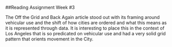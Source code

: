 ##Reading Assignment Week #3 

The Off the Grid and Back Again article stood out with its framing around vehicular use and the shift of how cities are ordered and what this means as it is represented through data. 
It is interesting to place this in the context of Los Angeles that is so predicated on vehicular use and had a very solid grid pattern that orients movement in the City. 
